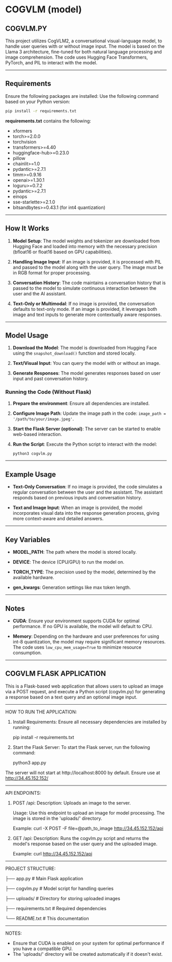 # COGVLM (model)
## COGVLM.PY
This project utilizes CogVLM2, a conversational visual-language model, to handle user queries with or without image input. The model is based on the Llama 3 architecture, fine-tuned for both natural language processing and image comprehension. The code uses Hugging Face Transformers, PyTorch, and PIL to interact with the model.

---

## Requirements

Ensure the following packages are installed:
Use the following command based on your Python version:

```bash
pip install -r requirements.txt
```

**requirements.txt** contains the following:
- xformers
- torch>=2.0.0
- torchvision
- transformers>=4.40
- huggingface-hub>=0.23.0
- pillow
- chainlit>=1.0
- pydantic>=2.7.1
- timm>=0.9.16
- openai>=1.30.1
- loguru>=0.7.2
- pydantic>=2.7.1
- einops
- sse-starlette>=2.1.0
- bitsandbytes>=0.43.1 (for int4 quantization)

---

## How It Works

1. **Model Setup**:
   The model weights and tokenizer are downloaded from Hugging Face and loaded into memory with the necessary precision (bfloat16 or float16 based on GPU capabilities).

2. **Handling Image Input**:
   If an image is provided, it is processed with PIL and passed to the model along with the user query. The image must be in RGB format for proper processing.

3. **Conversation History**:
   The code maintains a conversation history that is passed to the model to simulate continuous interaction between the user and the AI assistant.

4. **Text-Only or Multimodal**:
   If no image is provided, the conversation defaults to text-only mode. If an image is provided, it leverages both image and text inputs to generate more contextually aware responses.

---

## Model Usage

1. **Download the Model**:
   The model is downloaded from Hugging Face using the `snapshot_download()` function and stored locally.

2. **Text/Visual Input**:
   You can query the model with or without an image.

3. **Generate Responses**:
   The model generates responses based on user input and past conversation history.

### Running the Code (Without Flask)
1. **Prepare the environment**:
   Ensure all dependencies are installed.

2. **Configure Image Path**:
   Update the image path in the code: `image_path = '/path/to/your/image.jpeg'`.

3. **Start the Flask Server (optional)**:
   The server can be started to enable web-based interaction.

4. **Run the Script**:
   Execute the Python script to interact with the model:
   ```bash
   python3 cogvlm.py
   ```

---

## Example Usage

- **Text-Only Conversation**:
  If no image is provided, the code simulates a regular conversation between the user and the assistant. The assistant responds based on previous inputs and conversation history.

- **Text and Image Input**:
  When an image is provided, the model incorporates visual data into the response generation process, giving more context-aware and detailed answers.

---

## Key Variables

- **MODEL_PATH**:
  The path where the model is stored locally.

- **DEVICE**:
  The device (CPU/GPU) to run the model on.

- **TORCH_TYPE**:
  The precision used by the model, determined by the available hardware.

- **gen_kwargs**:
  Generation settings like max token length.

---

## Notes

- **CUDA**:
  Ensure your environment supports CUDA for optimal performance. If no GPU is available, the model will default to CPU.

- **Memory**:
  Depending on the hardware and user preferences for using int-8 quantization, the model may require significant memory resources. The code uses `low_cpu_mem_usage=True` to minimize resource consumption.

---
    
## COGVLM FLASK APPLICATION

This is a Flask-based web application that allows users to upload an image via a POST request, 
and execute a Python script (cogvlm.py) for generating a response based on a text query and 
an optional image input.

---------------------------------------------------------------------
HOW TO RUN THE APPLICATION:

1. Install Requirements:
Ensure all necessary dependencies are installed by running:

    pip install -r requirements.txt

2. Start the Flask Server:
To start the Flask server, run the following command:

    python3 app.py

The server will not start at http://localhost:8000 by default. 
Ensure use at http://34.45.152.152/

---------------------------------------------------------------------
API ENDPOINTS:

1. POST /api:
    Description: Uploads an image to the server.

    Usage: Use this endpoint to upload an image for model processing. The image is stored in 
           the 'uploads/' directory.

    Example:
    curl -X POST -F file=@path_to_image http://34.45.152.152/api

2. GET /api:
    Description: Runs the cogvlm.py script and returns the model's response based on the user 
                 query and the uploaded image.

    Example:
    curl http://34.45.152.152/api

---------------------------------------------------------------------
PROJECT STRUCTURE:

├── app.py                # Main Flask application

├── cogvlm.py             # Model script for handling queries

├── uploads/              # Directory for storing uploaded images

├── requirements.txt      # Required dependencies

└── README.txt            # This documentation

---------------------------------------------------------------------
NOTES:

- Ensure that CUDA is enabled on your system for optimal performance if you have a compatible GPU.
- The 'uploads/' directory will be created automatically if it doesn't exist.
